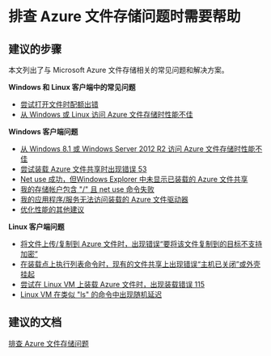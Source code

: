 <properties
    pageTitle="I need help troubleshooting Azure File issues"
    description="排查 Azure 文件存储问题"
    service="microsoft.classicstorage"
    resource="storageaccounts"
    authors="passaree"
    displayOrder="7"
    selfHelpType="resource"
    supportTopicIds="32551659,32551666"
    resourceTags=""
    productPesIds="15629"
    cloudEnvironments="public"
/>


# <a name="i-need-help-troubleshooting-azure-file-issues"></a>排查 Azure 文件存储问题时需要帮助

## <a name="recommended-steps"></a>**建议的步骤**
本文列出了与 Microsoft Azure 文件存储相关的常见问题和解决方案。 

**Windows 和 Linux 客户端中的常见问题**
- [尝试打开文件时配额出错](https://docs.microsoft.com/azure/storage/storage-troubleshoot-file-connection-problems#quotaerror)<br>
- [从 Windows 或 Linux 访问 Azure 文件存储时性能不佳](https://docs.microsoft.com/azure/storage/storage-troubleshoot-file-connection-problems#slowboth)<br>
 
**Windows 客户端问题**
- [从 Windows 8.1 或 Windows Server 2012 R2 访问 Azure 文件存储时性能不佳](https://docs.microsoft.com/azure/storage/storage-troubleshoot-file-connection-problems#windowsslow)<br>
- [尝试装载 Azure 文件共享时出现错误 53](https://docs.microsoft.com/azure/storage/storage-troubleshoot-file-connection-problems#error53)<br>
- [Net use 成功，但Windows Explorer 中未显示已装载的 Azure 文件共享](https://docs.microsoft.com/azure/storage/storage-troubleshoot-file-connection-problems#netuse)<br>
- [我的存储帐户包含 "/" 且 net use 命令失败](https://docs.microsoft.com/azure/storage/storage-troubleshoot-file-connection-problems#slashfails)<br>
- [我的应用程序/服务无法访问装载的 Azure 文件驱动器](https://docs.microsoft.com/azure/storage/storage-troubleshoot-file-connection-problems#accessfiledrive)<br>
- [优化性能的其他建议](https://docs.microsoft.com/azure/storage/storage-troubleshoot-file-connection-problems#additional)<br>

**Linux 客户端问题**
- [将文件上传/复制到 Azure 文件时，出现错误“要将该文件复制到的目标不支持加密”](https://docs.microsoft.com/azure/storage/storage-troubleshoot-file-connection-problems#encryption)<br>
- [在装载点上执行列表命令时，现有的文件共享上出现错误“主机已关闭”或外壳挂起](https://docs.microsoft.com/azure/storage/storage-troubleshoot-file-connection-problems#errorhold)<br>
- [尝试在 Linux VM 上装载 Azure 文件时，出现装载错误 115](https://docs.microsoft.com/azure/storage/storage-troubleshoot-file-connection-problems#error15)<br>
- [Linux VM 在类似 "ls" 的命令中出现随机延迟](https://docs.microsoft.com/azure/storage/storage-troubleshoot-file-connection-problems#delayproblem)<br>


## <a name="recommended-documents"></a>**建议的文档**
[排查 Azure 文件存储问题](https://docs.microsoft.com/azure/storage/storage-troubleshoot-file-connection-problems#error53)



<!--HONumber=Nov16_HO4-->


